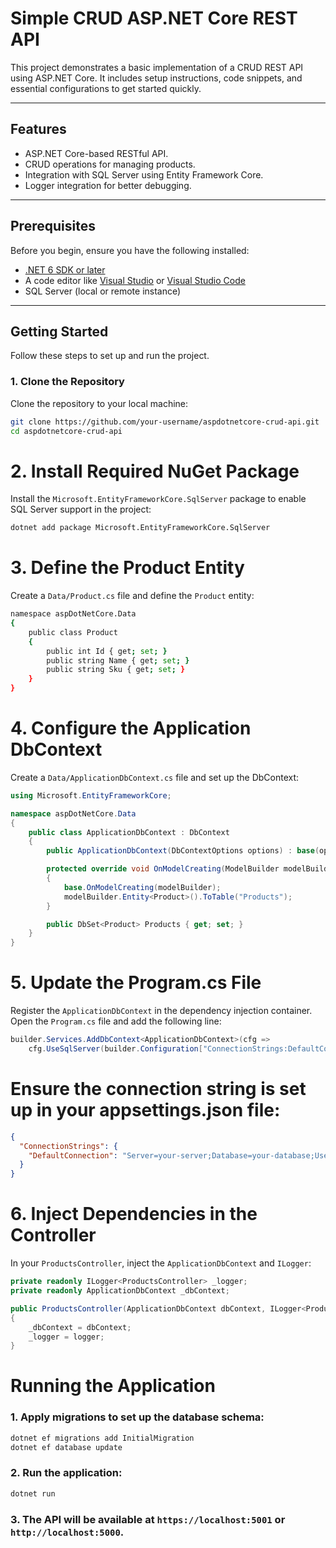 # Simple CRUD ASP.NET Core REST API

This project demonstrates a basic implementation of a CRUD REST API using ASP.NET Core. It includes setup instructions, code snippets, and essential configurations to get started quickly.

---

## Features

- ASP.NET Core-based RESTful API.
- CRUD operations for managing products.
- Integration with SQL Server using Entity Framework Core.
- Logger integration for better debugging.

---

## Prerequisites

Before you begin, ensure you have the following installed:

- [.NET 6 SDK or later](https://dotnet.microsoft.com/download)
- A code editor like [Visual Studio](https://visualstudio.microsoft.com/) or [Visual Studio Code](https://code.visualstudio.com/)
- SQL Server (local or remote instance)

---

## Getting Started

Follow these steps to set up and run the project.

### 1. Clone the Repository

Clone the repository to your local machine:

```bash
git clone https://github.com/your-username/aspdotnetcore-crud-api.git
cd aspdotnetcore-crud-api
```

# 2. Install Required NuGet Package

Install the `Microsoft.EntityFrameworkCore.SqlServer` package to enable SQL Server support in the project:

```bash
dotnet add package Microsoft.EntityFrameworkCore.SqlServer
```

# 3. Define the Product Entity

Create a `Data/Product.cs`  file and define the `Product` entity:

```bash
namespace aspDotNetCore.Data
{
    public class Product
    {
        public int Id { get; set; }
        public string Name { get; set; }
        public string Sku { get; set; }
    }
}
```

# 4. Configure the Application DbContext

Create a `Data/ApplicationDbContext.cs` file and set up the DbContext:

```csharp
using Microsoft.EntityFrameworkCore;

namespace aspDotNetCore.Data
{
    public class ApplicationDbContext : DbContext
    {
        public ApplicationDbContext(DbContextOptions options) : base(options) { }

        protected override void OnModelCreating(ModelBuilder modelBuilder)
        {
            base.OnModelCreating(modelBuilder);
            modelBuilder.Entity<Product>().ToTable("Products");
        }

        public DbSet<Product> Products { get; set; }
    }
}
```
# 5. Update the Program.cs File

Register the `ApplicationDbContext` in the dependency injection container. Open the `Program.cs` file and add the following line:

```csharp
builder.Services.AddDbContext<ApplicationDbContext>(cfg => 
    cfg.UseSqlServer(builder.Configuration["ConnectionStrings:DefaultConnection"]));
```

# Ensure the connection string is set up in your appsettings.json file:

```json
{
  "ConnectionStrings": {
    "DefaultConnection": "Server=your-server;Database=your-database;User Id=your-username;Password=your-password;"
  }
}
```

# 6. Inject Dependencies in the Controller

In your `ProductsController`, inject the `ApplicationDbContext` and `ILogger`:

```csharp
private readonly ILogger<ProductsController> _logger;
private readonly ApplicationDbContext _dbContext;

public ProductsController(ApplicationDbContext dbContext, ILogger<ProductsController> logger)
{
    _dbContext = dbContext;
    _logger = logger;
}
```
# Running the Application

### 1. Apply migrations to set up the database schema:

```bash
dotnet ef migrations add InitialMigration
dotnet ef database update
```

### 2. Run the application:

```bash
dotnet run
```

### 3. The API will be available at `https://localhost:5001` or `http://localhost:5000`.
